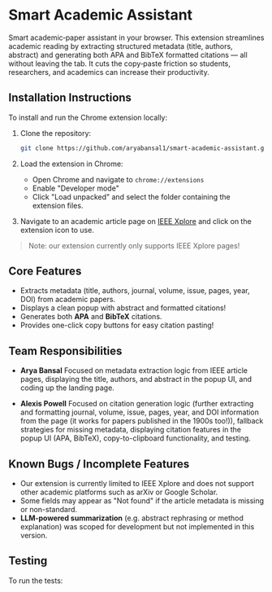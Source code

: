 # Smart Academic Assistant

Smart academic‑paper assistant in your browser. This extension streamlines academic reading by extracting structured metadata (title, authors, abstract) and generating both APA and BibTeX formatted citations — all without leaving the tab. It cuts the copy‑paste friction so students, researchers, and academics can increase their productivity.

## Installation Instructions

To install and run the Chrome extension locally:

1. Clone the repository:

   ```bash
   git clone https://github.com/aryabansal1/smart-academic-assistant.git
   ```

2. Load the extension in Chrome:

   - Open Chrome and navigate to `chrome://extensions`
   - Enable "Developer mode"
   - Click "Load unpacked" and select the folder containing the extension files.
  
3. Navigate to an academic article page on [IEEE Xplore](https://ieeexplore.ieee.org/Xplore/home.jsp) and click on the extension icon to use.

> Note: our extension currently only supports IEEE Xplore pages!

## Core Features

- Extracts metadata (title, authors, journal, volume, issue, pages, year, DOI) from academic papers.
- Displays a clean popup with abstract and formatted citations!
- Generates both **APA** and **BibTeX** citations.
- Provides one-click copy buttons for easy citation pasting!

## Team Responsibilities

- **Arya Bansal**
  Focused on metadata extraction logic from IEEE article pages, displaying the title, authors, and abstract in the popup UI, and coding up the landing page.

- **Alexis Powell**
  Focused on citation generation logic (further extracting and formatting journal, volume, issue, pages, year, and DOI information from the page (it works for papers published in the 1900s too!)), fallback strategies for missing metadata, displaying citation features in the popup UI (APA, BibTeX), copy-to-clipboard functionality, and testing.

## Known Bugs / Incomplete Features

- Our extension is currently limited to IEEE Xplore and does not support other academic platforms such as arXiv or Google Scholar.
- Some fields may appear as "Not found" if the article metadata is missing or non-standard.
- **LLM-powered summarization** (e.g. abstract rephrasing or method explanation) was scoped for development but not implemented in this version.

## Testing

To run the tests:
